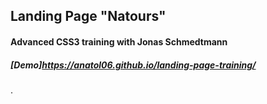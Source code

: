 ## Landing Page "Natours"
#### Advanced CSS3 training with Jonas Schmedtmann
##### [Demo]https://anatol06.github.io/landing-page-training/

.

